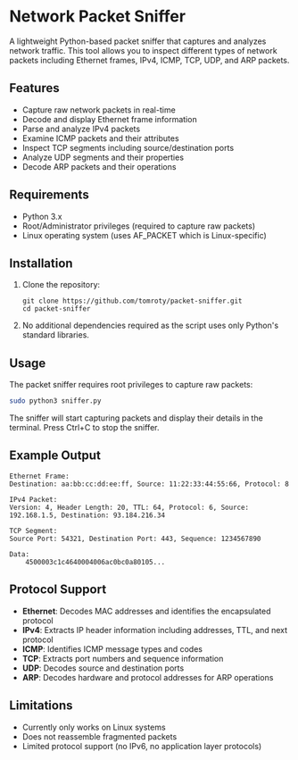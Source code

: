 # Network Packet Sniffer

A lightweight Python-based packet sniffer that captures and analyzes network traffic. This tool allows you to inspect different types of network packets including Ethernet frames, IPv4, ICMP, TCP, UDP, and ARP packets.

## Features

- Capture raw network packets in real-time
- Decode and display Ethernet frame information
- Parse and analyze IPv4 packets
- Examine ICMP packets and their attributes
- Inspect TCP segments including source/destination ports
- Analyze UDP segments and their properties
- Decode ARP packets and their operations

## Requirements

- Python 3.x
- Root/Administrator privileges (required to capture raw packets)
- Linux operating system (uses AF_PACKET which is Linux-specific)

## Installation

1. Clone the repository:
   ```
   git clone https://github.com/tomroty/packet-sniffer.git
   cd packet-sniffer
   ```

2. No additional dependencies required as the script uses only Python's standard libraries.

## Usage

The packet sniffer requires root privileges to capture raw packets:

```bash
sudo python3 sniffer.py
```

The sniffer will start capturing packets and display their details in the terminal. Press Ctrl+C to stop the sniffer.

## Example Output

```
Ethernet Frame:
Destination: aa:bb:cc:dd:ee:ff, Source: 11:22:33:44:55:66, Protocol: 8

IPv4 Packet:
Version: 4, Header Length: 20, TTL: 64, Protocol: 6, Source: 192.168.1.5, Destination: 93.184.216.34

TCP Segment:
Source Port: 54321, Destination Port: 443, Sequence: 1234567890

Data:
    4500003c1c4640004006ac0bc0a80105...
```

## Protocol Support

- **Ethernet**: Decodes MAC addresses and identifies the encapsulated protocol
- **IPv4**: Extracts IP header information including addresses, TTL, and next protocol
- **ICMP**: Identifies ICMP message types and codes
- **TCP**: Extracts port numbers and sequence information
- **UDP**: Decodes source and destination ports
- **ARP**: Decodes hardware and protocol addresses for ARP operations

## Limitations

- Currently only works on Linux systems
- Does not reassemble fragmented packets
- Limited protocol support (no IPv6, no application layer protocols)
